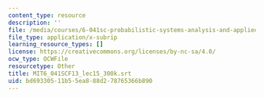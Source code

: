 ```yaml
---
content_type: resource
description: ''
file: /media/courses/6-041sc-probabilistic-systems-analysis-and-applied-probability-fall-2013/bd69330511b55ea888d278765366b890_MIT6_041SCF13_lec15_300k.vtt
file_type: application/x-subrip
learning_resource_types: []
license: https://creativecommons.org/licenses/by-nc-sa/4.0/
ocw_type: OCWFile
resourcetype: Other
title: MIT6_041SCF13_lec15_300k.srt
uid: bd693305-11b5-5ea8-88d2-78765366b890
---
```

